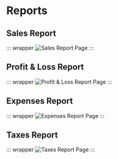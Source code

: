 # Reports

## Sales Report

::: wrapper
![Sales Report Page](/images/sales-reports.png)
:::

## Profit & Loss Report

::: wrapper
![Profit & Loss Report Page](/images/profit-loss-report.png)
:::

## Expenses Report

::: wrapper
![Expenses Report Page](/images/expense-report.png)
:::

## Taxes Report

::: wrapper
![Taxes Report Page](/images/tax-report.png)
:::